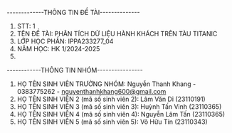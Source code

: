 -------------THÔNG TIN ĐỀ TÀI--------------
1. STT: 1
2. TÊN ĐỀ TÀI: PHÂN TÍCH DỮ LIỆU HÀNH KHÁCH TRÊN TÀU TITANIC
3. LỚP HỌC PHẦN: IPPA233277_04
4. NĂM HỌC: HK 1/2024-2025
5. 
------------THÔNG TIN NHÓM----------------
1. HỌ TÊN SINH VIÊN TRƯỞNG NHÓM: Nguyễn Thanh Khang - 0383775262 - nguyenthanhkhang600@gmail.com
2. HỌ TÊN SINH VIÊN 2 (mã số sinh viên 2): Lâm Văn Dỉ (23110191)
4. HỌ TÊN SINH VIÊN 3 (mã số sinh viên 3): Huỳnh Tấn Vinh (23110365)
5. HỌ TÊN SINH VIÊN 4 (mã số sinh viên 4): Nguyễn Lâm Tấn (23110365)
6. HỌ TÊN SINH VIÊN 5 (mã số sinh viên 5): Võ Hữu Tín (23110343)
